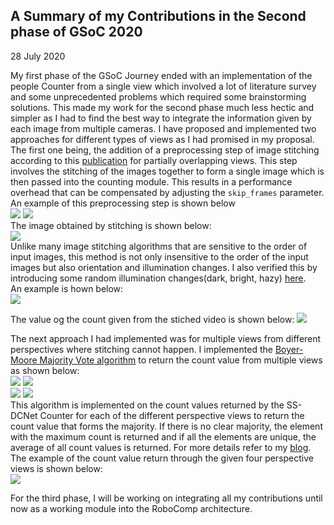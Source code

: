 ## A Summary of my Contributions in the Second phase of GSoC 2020  

28 July 2020

My first phase of the GSoC Journey ended with an implementation of the people Counter from a single view which involved a lot of literature survey and some unprecedented problems which required some brainstorming solutions. This made my work for the second phase much less hectic and simpler as I had to find the best way to integrate the information given by each image from multiple cameras. I have proposed and implemented two approaches for different types of views as I had promised in my proposal.  
The first one being, the addition of a preprocessing step of image stitching according to this [publication](http://matthewalunbrown.com/papers/ijcv2007.pdf) for partially overlapping views. This step involves the stitching of the images together to form a single image which is then passed into the counting module. This results in a performance overhead that can be compensated by adjusting the `skip_frames` parameter.  
An example of this preprocessing step is shown below  
![](images/image1.jpg)
![](images/image2.jpg)  
The image obtained by stitching is shown below:  
![](images/stitched.jpg)  
Unlike many image stitching algorithms that are sensitive to the order of input images, this method is not only insensitive to the order of the input images but also orientation and illumination changes. I also verified this by introducing some random illumination changes(dark, bright, hazy) [here](https://github.com/niveditarufus/ImageStitching).  
An example is hown below:  
![](images/stitchedVideo.gif)  

The value og the count given from the stiched video is shown below: 
![](images/stitched.gif)  

The next approach I had implemented was for multiple views from different perspectives where stitching cannot happen. I implemented the [Boyer-Moore Majority Vote algorithm](https://www.cs.utexas.edu/~moore/best-ideas/mjrty/) to return the count value from multiple views as shown below:  
![](images/cam1.jpg)
![](images/cam2.jpg)  
![](images/cam3.jpg)
![](images/cam4.jpg)  
This algorithm is implemented on the count values returned by the SS-DCNet Counter for each of the different perspective views to return the count value that forms the majority. If there is no clear majority, the element with the maximum count is returned and if all the elements are unique, the average of all count values is returned. For more details refer to my [blog](https://niveditarufus.github.io/).  
The example of the count value return through the given four perspective views is shown below:  
![](images/mv.gif)  

For the third phase, I will be working on integrating all my contributions until now as a working module into the RoboComp architecture.  
